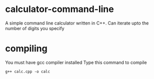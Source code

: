 # calculator-command-line
A simple command line calculator written in C++. Can iterate upto the number of digits you specify

# compiling
You must have gcc compiler installed
Type this command to compile
```
g++ calc.cpp -o calc

```